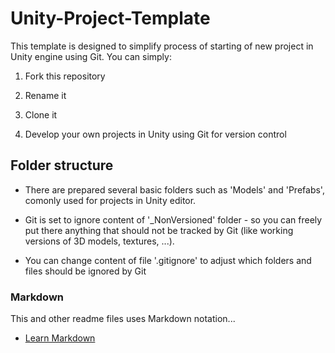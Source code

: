 # Unity-Project-Template


This template is designed to simplify process of starting of new project in Unity engine using Git.
You can simply:

1. Fork this repository

2. Rename it

3. Clone it

4. Develop your own projects in Unity using Git for version control



## Folder structure

* There are prepared several basic folders such as 'Models' and 'Prefabs', comonly used for projects in Unity editor. 

* Git is set to ignore content of '_NonVersioned' folder - so you can freely put there anything that should not be tracked by Git (like working versions of 3D models, textures, ...).

* You can change content of file '.gitignore' to adjust which folders and files should be ignored by Git




### Markdown

This and other readme files uses Markdown notation...

* [Learn Markdown](http://daringfireball.net/projects/markdown/basics)